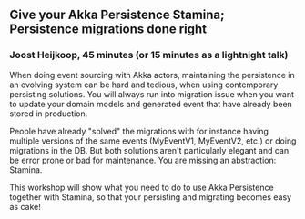## Give your Akka Persistence Stamina; Persistence migrations done right

### Joost Heijkoop, 45 minutes (or 15 minutes as a lightnight talk)

When doing event sourcing with Akka actors, maintaining the persistence in an
evolving system can be hard and tedious, when using contemporary persisting
solutions. You will always run into migration issue when you want to update
your domain models and generated event that have already been stored in
production.

People have already "solved" the migrations with for instance having multiple
versions of the same events (MyEventV1, MyEventV2, etc.) or doing migrations in
the DB. But both solutions aren't particularly elegant and can be error prone
or bad for maintenance. You are missing an abstraction: Stamina.

This workshop will show what you need to do to use Akka Persistence together
with Stamina, so that your persisting and migrating becomes easy as cake!

